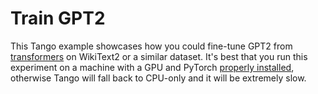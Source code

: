 # Train GPT2

This Tango example showcases how you could fine-tune GPT2 from [transformers](https://github.com/huggingface/transformers) on WikiText2 or a similar dataset.
It's best that you run this experiment on a machine with a GPU and PyTorch [properly installed](https://pytorch.org/get-started/locally/#start-locally),
otherwise Tango will fall back to CPU-only and it will be extremely slow.
